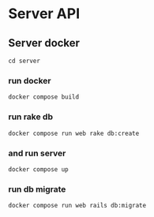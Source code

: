# Server API

## Server docker

`
cd server
`
### run docker
`
docker compose build
`
### run rake db
`
docker compose run web rake db:create
`

### and run server
`
docker compose up
`

### run db migrate
`
docker compose run web rails db:migrate
`
